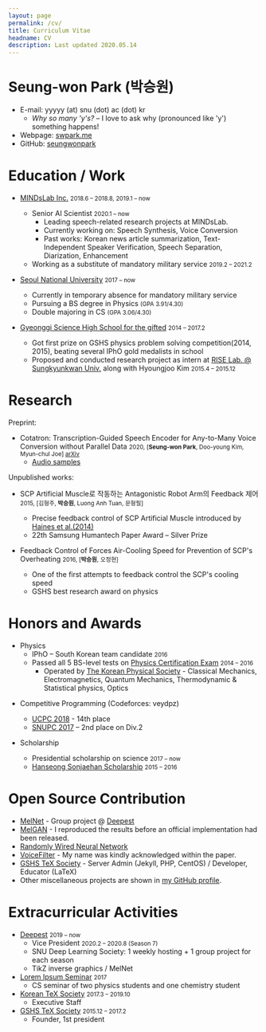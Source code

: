 ```yaml
---
layout: page
permalink: /cv/
title: Curriculum Vitae
headname: CV
description: Last updated 2020.05.14
---
```


# Seung-won Park (박승원)

* E-mail: yyyyy (at) snu (dot) ac (dot) kr
  * *Why so many 'y's?* – I love to ask why (pronounced like 'y') something happens!
* Webpage: [swpark.me](http://swpark.me)
* GitHub: [seungwonpark](https://github.com/seungwonpark)

# Education / Work

* [MINDsLab Inc.](https://mindslab.ai/) <small>2018.6 – 2018.8, 2019.1 – now</small>
  * Senior AI Scientist <small>2020.1 – now</small>
    * Leading speech-related research projects at MINDsLab.
    * Currently working on: Speech Synthesis, Voice Conversion
    * Past works: Korean news article summarization, Text-Independent Speaker Verification, Speech Separation, Diarization, Enhancement
  * Working as a substitute of mandatory military service <small>2019.2 – 2021.2</small>

* [Seoul National University](http://en.snu.ac.kr) <small>2017 – now</small>
  * Currently in temporary absence for mandatory military service
  * Pursuing a BS degree in Physics <small>(GPA 3.91/4.30)</small>
  * Double majoring in CS <small>(GPA 3.06/4.30)</small>

* [Gyeonggi Science High School for the gifted](http://www.gs.hs.kr) <small>2014 – 2017.2</small>
  * Got first prize on GSHS physics problem solving competition(2014, 2015), beating several IPhO gold medalists in school
  * Proposed and conducted research project as intern at [RISE Lab. @ Sungkyunkwan Univ.](http://ris.skku.edu/home/) along with Hyoungjoo Kim <small>2015.4 – 2015.12</small>


# Research

Preprint:
- Cotatron: Transcription-Guided Speech Encoder for Any-to-Many Voice Conversion without Parallel Data <small>2020, [**Seung-won Park**, Doo-young Kim, Myun-chul Joe] [arXiv](https://arxiv.org/abs/2005.03295)</small>
    - [Audio samples](https://mindslab-ai.github.io/cotatron)

Unpublished works:
- SCP Artificial Muscle로 작동하는 Antagonistic Robot Arm의 Feedback 제어 <small>2015, [김형주, **박승원**, Luong Anh Tuan, 문형필]</small>
    - Precise feedback control of SCP Artificial Muscle introduced by [Haines et al.(2014)](http://science.sciencemag.org/content/343/6173/868)
    - 22th Samsung Humantech Paper Award – Silver Prize

- Feedback Control of Forces Air-Cooling Speed for Prevention of SCP's Overheating <small>2016, [**박승원**, 오정현]</small>
    - One of the first attempts to feedback control the SCP's cooling speed 
    - GSHS best research award on physics

# Honors and Awards

- Physics
  * IPhO – South Korean team candidate <small>2016</small>
  * Passed all 5 BS-level tests on [Physics Certification Exam](http://kphc.kps.or.kr/about/) <small>2014 – 2016</small>
    * Operated by [The Korean Physical Society](http://www.kps.or.kr/) - Classical Mechanics, Electromagnetics, Quantum Mechanics, Thermodynamic & Statistical physics, Optics

* Competitive Programming (Codeforces: veydpz)
  * [UCPC 2018](https://2018.ucpc.io/) - 14th place
  * [SNUPC 2017](http://snups.snucse.org/snupc2017/) – 2nd place on Div.2

* Scholarship
  * Presidential scholarship on science <small>2017 – now</small>
  * [Hanseong Sonjaehan Scholarship](http://sonjaehan.org/) <small>2015 – 2016</small>

# Open Source Contribution

* [MelNet](<https://github.com/Deepest-Project/MelNet>) - Group project @ [Deepest](http://deepest.ai/)
* [MelGAN](https://github.com/seungwonpark/melgan) - I reproduced the results before an official implementation had been released.
* [Randomly Wired Neural Network](<https://github.com/seungwonpark/RandWireNN>)
* [VoiceFilter](<https://github.com/mindslab-ai/voicefilter>) - My name was kindly acknowledged within the paper.
* [GSHS TeX Society](http://latex.gs.hs.kr) - Server Admin (Jekyll, PHP, CentOS) / Developer, Educator (LaTeX)
* Other miscellaneous projects are shown in [my GitHub profile](https://github.com/seungwonpark). 


# Extracurricular Activities

* [Deepest](http://deepest.ai/) <small>2019 – now</small>
  * Vice President <small>2020.2 – 2020.8 (Season 7)</small>
  * SNU Deep Learning Society: 1 weekly hosting + 1 group project for each season
  * TikZ inverse graphics / MelNet
* [Lorem Ipsum Seminar](https://github.com/seungwonpark/lipsum-seminar) <small>2017</small>
  * CS seminar of two physics students and one chemistry student
* [Korean TeX Society](http://www.ktug.org) <small>2017.3 – 2019.10</small>
  * Executive Staff
* [GSHS TeX Society](http://latex.gs.hs.kr) <small>2015.12 – 2017.2</small>
  * Founder, 1st president
